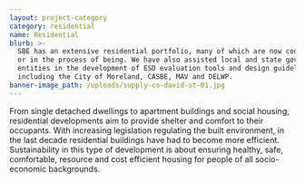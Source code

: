 ```yaml
---
layout: project-category
category: residential
name: Residential
blurb: >-
  SBE has an extensive residential portfolio, many of which are now constructed
  or in the process of being. We have also assisted local and state government
  entities in the development of ESD evaluation tools and design guidelines
  including the City of Moreland, CASBE, MAV and DELWP.
banner-image_path: /uploads/supply-co-david-st-01.jpg
---
```



From single detached dwellings to apartment buildings and social housing, residential developments aim to provide shelter and comfort to their occupants. With increasing legislation regulating the built environment, in the last decade residential buildings have had to become more efficient. Sustainability in this type of development is about ensuring healthy, safe, comfortable, resource and cost efficient housing for people of all socio-economic backgrounds.
